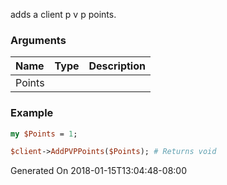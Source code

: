adds a client p v p points.
### Arguments
**Name**|**Type**|**Description**
:---|:---|:---
Points||

### Example

```perl
my $Points = 1;

$client->AddPVPPoints($Points); # Returns void
```


Generated On 2018-01-15T13:04:48-08:00